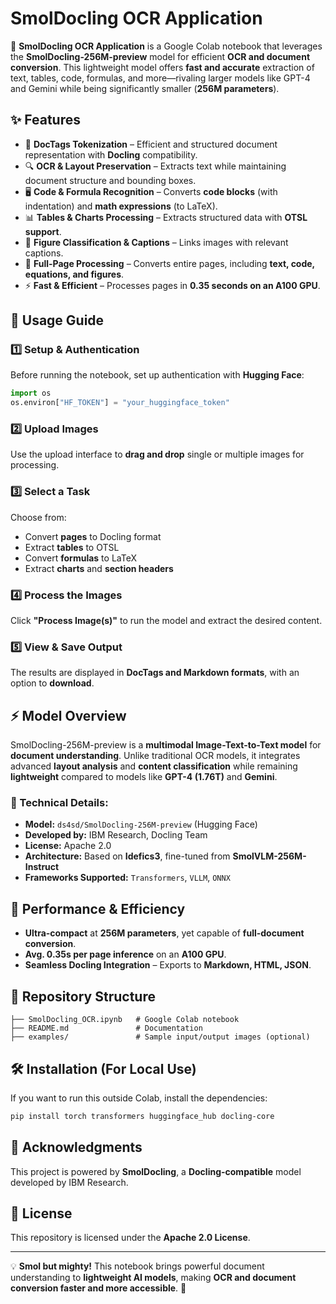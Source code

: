 # SmolDocling OCR Application

🚀 **SmolDocling OCR Application** is a Google Colab notebook that leverages the **SmolDocling-256M-preview** model for efficient **OCR and document conversion**. This lightweight model offers **fast and accurate** extraction of text, tables, code, formulas, and more—rivaling larger models like GPT-4 and Gemini while being significantly smaller (**256M parameters**).

## ✨ Features

- 📄 **DocTags Tokenization** – Efficient and structured document representation with **Docling** compatibility.
- 🔍 **OCR & Layout Preservation** – Extracts text while maintaining document structure and bounding boxes.
- 🖥️ **Code & Formula Recognition** – Converts **code blocks** (with indentation) and **math expressions** (to LaTeX).
- 📊 **Tables & Charts Processing** – Extracts structured data with **OTSL support**.
- 📑 **Figure Classification & Captions** – Links images with relevant captions.
- 📜 **Full-Page Processing** – Converts entire pages, including **text, code, equations, and figures**.
- ⚡ **Fast & Efficient** – Processes pages in **0.35 seconds on an A100 GPU**.

## 📌 Usage Guide

### 1️⃣ Setup & Authentication
Before running the notebook, set up authentication with **Hugging Face**:
```python
import os
os.environ["HF_TOKEN"] = "your_huggingface_token"
```

### 2️⃣ Upload Images
Use the upload interface to **drag and drop** single or multiple images for processing.

### 3️⃣ Select a Task
Choose from:
- Convert **pages** to Docling format
- Extract **tables** to OTSL
- Convert **formulas** to LaTeX
- Extract **charts** and **section headers**

### 4️⃣ Process the Images
Click **"Process Image(s)"** to run the model and extract the desired content.

### 5️⃣ View & Save Output
The results are displayed in **DocTags and Markdown formats**, with an option to **download**.

## ⚡ Model Overview

SmolDocling-256M-preview is a **multimodal Image-Text-to-Text model** for **document understanding**. Unlike traditional OCR models, it integrates advanced **layout analysis** and **content classification** while remaining **lightweight** compared to models like **GPT-4 (1.76T)** and **Gemini**.

### 📌 Technical Details:
- **Model:** `ds4sd/SmolDocling-256M-preview` (Hugging Face)
- **Developed by:** IBM Research, Docling Team
- **License:** Apache 2.0
- **Architecture:** Based on **Idefics3**, fine-tuned from **SmolVLM-256M-Instruct**
- **Frameworks Supported:** `Transformers`, `VLLM`, `ONNX`

## 🚀 Performance & Efficiency
- **Ultra-compact** at **256M parameters**, yet capable of **full-document conversion**.
- **Avg. 0.35s per page inference** on an **A100 GPU**.
- **Seamless Docling Integration** – Exports to **Markdown, HTML, JSON**.

## 📂 Repository Structure
```
├── SmolDocling_OCR.ipynb   # Google Colab notebook
├── README.md               # Documentation
├── examples/               # Sample input/output images (optional)
```

## 🛠️ Installation (For Local Use)

If you want to run this outside Colab, install the dependencies:
```bash
pip install torch transformers huggingface_hub docling-core
```

## 🌟 Acknowledgments
This project is powered by **SmolDocling**, a **Docling-compatible** model developed by IBM Research.

## 📜 License
This repository is licensed under the **Apache 2.0 License**.

---
💡 **Smol but mighty!** This notebook brings powerful document understanding to **lightweight AI models**, making **OCR and document conversion faster and more accessible**. 🚀
